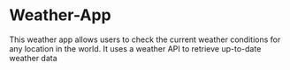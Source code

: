 # Weather-App
This weather app allows users to check the current weather conditions for any location in the world. It uses a weather API to retrieve up-to-date weather data

